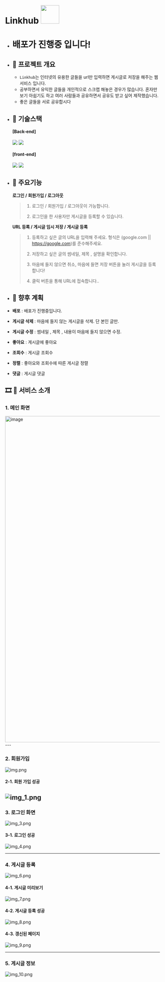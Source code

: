 
# Linkhub <img src="https://cdn-icons-png.flaticon.com/512/870/870143.png" width="60" height="60"/>

- # 배포가 진행중 입니다!

- ## :truck:    프로젝트 개요

  - `Linkhub`는 인터넷의 유용한 글들을 url만 입력하면 게시글로 저장을 해주는 웹 서비스 입니다.
  - 공부하면서 유익한 글들을 개인적으로 스크랩 해놓은 경우가 많습니다. 혼자만 보기 아쉽기도 하고 여러 사람들과 공유하면서 공유도 받고 싶어 제작했습니다.
  - 좋은 글들을 서로 공유합시다

- ## :truck: 기술스택
   #### [Back-end]
  <img src="https://img.shields.io/badge/springboot-6DB33F?style=for-the-badge&logo=springboot&logoColor=white">  <img src="https://img.shields.io/badge/mariaDB-003545?style=for-the-badge&logo=mariaDB&logoColor=white">
  
   #### [front-end]

  <img src="https://img.shields.io/badge/vue.js-4FC08D?style=for-the-badge&logo=vue.js&logoColor=white">  <img src="https://img.shields.io/badge/bootstrap-7952B3?style=for-the-badge&logo=bootstrap&logoColor=white">


- ## :truck: 주요기능 
  **로그인 / 회원가입 / 로그아웃**

    > 1) 로그인 / 회원가입 / 로그아웃이 가능합니다.
    >
    > 2) 로그인을 한 사용자만 게시글을 등록할 수 있습니다.
    >

  **URL 등록 / 게시글 임시 저장 / 게시글 등록**

    > 1) 등록하고 싶은 글의 URL을 입력해 주세요. 형식은 (google.com || https://google.com)를 준수해주세요.
    >
    > 2) 저장하고 싶은 글의 썸네일, 제목 , 설명을 확인합니다.
    >
    > 3) 마음에 들지 않으면 취소, 마음에 들면 저장 버튼을 눌러 게시글을 등록합니다!
    >
    > 4) 클릭 버튼을 통해 URL에 접속합니다..   

- ## :truck: 향후 계획

- **배포** : 배포가 진행중입니다.
- **게시글 삭제** : 마음에 들지 않는 게시글을 삭제. 단 본인 글만.
- **게시글 수정** : 썸네일 , 제목 , 내용이 마음에 들지 않으면 수정.
- **좋아요** : 게시글에 좋아요
- **조회수** : 게시글 조회수
- **정렬** : 좋아요와 조회수에 따른 게시글 정렬
- **댓글** : 게시글 댓글

## 🎞 :truck: 서비스 소개

### 1. 메인 화면

<img width="1061" alt="image" src="https://user-images.githubusercontent.com/75360915/236668021-15f08849-4926-40a3-8066-6b158dc593bb.png">
---

### 2. 회원가입

![img.png](img.png)

#### 2-1. 회원 가입 성공

![img_1.png](img_1.png)
---

### 3. 로그인 화면

![img_3.png](img_3.png)

#### 3-1. 로그인 성공

![img_4.png](img_4.png)


---

### 4. 게시글 등록
![img_6.png](img_6.png)

#### 4-1. 게시글 미리보기

![img_7.png](img_7.png)

#### 4-2. 게시글 등록 성공

![img_8.png](img_8.png)

#### 4-3. 갱신된 페이지

![img_9.png](img_9.png)

---

### 5. 게시글 정보

![img_10.png](img_10.png)

